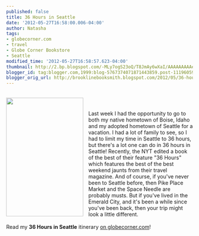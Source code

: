 ```yaml
---
published: false
title: 36 Hours in Seattle
date: '2012-05-27T16:58:00.006-04:00'
author: Natasha
tags:
- globecorner.com
- travel
- Globe Corner Bookstore
- Seattle
modified_time: '2012-05-27T16:58:57.623-04:00'
thumbnail: http://2.bp.blogspot.com/-MLy7ogS23oQ/T8JmAy6wXaI/AAAAAAAAAeI/Qe2OnpuU1mk/s72-c/36hrs.jpg
blogger_id: tag:blogger.com,1999:blog-5767374071871443859.post-1119605957633987059
blogger_orig_url: http://brooklinebooksmith.blogspot.com/2012/05/36-hours-in-seattle.html
---
```


<br /><a href="http://2.bp.blogspot.com/-MLy7ogS23oQ/T8JmAy6wXaI/AAAAAAAAAeI/Qe2OnpuU1mk/s1600/36hrs.jpg" imageanchor="1" style="clear: left; float: left; margin-bottom: 1em; margin-right: 1em;"><img border="0" height="320" src="http://2.bp.blogspot.com/-MLy7ogS23oQ/T8JmAy6wXaI/AAAAAAAAAeI/Qe2OnpuU1mk/s320/36hrs.jpg" width="208" /></a><br /><br />Last week I had the opportunity to go to both my native hometown of Boise, Idaho and my adopted hometown of Seattle for a vacation. I had a lot of family to see, so I had to limit my time in Seattle to 36 hours, but there's a lot one can do in 36 hours in Seattle! Recently, the NYT edited a book of the best of their feature "36 Hours" which features the best of the best weekend jaunts from their travel magazine. And of course, if you've never been to Seattle before, then Pike Place Market and the Space Needle are probably musts. But if you've lived in the Emerald City, and it's been a while since you've been back, then your trip might look a little different.<br /><br /><span style="font-family: inherit;">Read my&nbsp;<b>36 Hours in Seattle</b> itinerary&nbsp;<a href="http://globecornerbookstore.com/blogs/2012/05/27/36-hours-in-seattle/">on globecorner.com</a>!</span>
